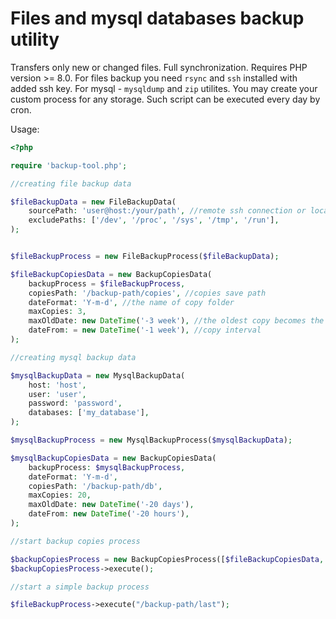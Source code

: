 # Files and mysql databases backup utility

Transfers only new or changed files. Full synchronization.
Requires PHP version >= 8.0.
For files backup you need `rsync` and `ssh` installed with added ssh key. For mysql - `mysqldump` and `zip` utilites.
You may create your custom process for any storage.
Such script can be executed every day by cron.

Usage:
```php
<?php

require 'backup-tool.php';

//creating file backup data

$fileBackupData = new FileBackupData(  
    sourcePath: 'user@host:/your/path', //remote ssh connection or local path
    excludePaths: ['/dev', '/proc', '/sys', '/tmp', '/run'],
);


$fileBackupProcess = new FileBackupProcess($fileBackupData);

$fileBackupCopiesData = new BackupCopiesData(
    backupProcess = $fileBackupProcess,
    copiesPath: '/backup-path/copies', //copies save path  
    dateFormat: 'Y-m-d', //the name of copy folder
    maxCopies: 3,
    maxOldDate: new DateTime('-3 week'), //the oldest copy becomes the newest
    dateFrom: = new DateTime('-1 week'), //copy interval
);

//creating mysql backup data

$mysqlBackupData = new MysqlBackupData(
    host: 'host',
    user: 'user',
    password: 'password',
    databases: ['my_database'],
);

$mysqlBackupProcess = new MysqlBackupProcess($mysqlBackupData);

$mysqlBackupCopiesData = new BackupCopiesData(
    backupProcess: $mysqlBackupProcess,
    dateFormat: 'Y-m-d',
    copiesPath: '/backup-path/db',
    maxCopies: 20,
    maxOldDate: new DateTime('-20 days'),
    dateFrom: new DateTime('-20 hours'),
);

//start backup copies process

$backupCopiesProcess = new BackupCopiesProcess([$fileBackupCopiesData, $mysqlBackupCopiesData]);
$backupCopiesProcess->execute();

//start a simple backup process

$fileBackupProcess->execute("/backup-path/last");
```
